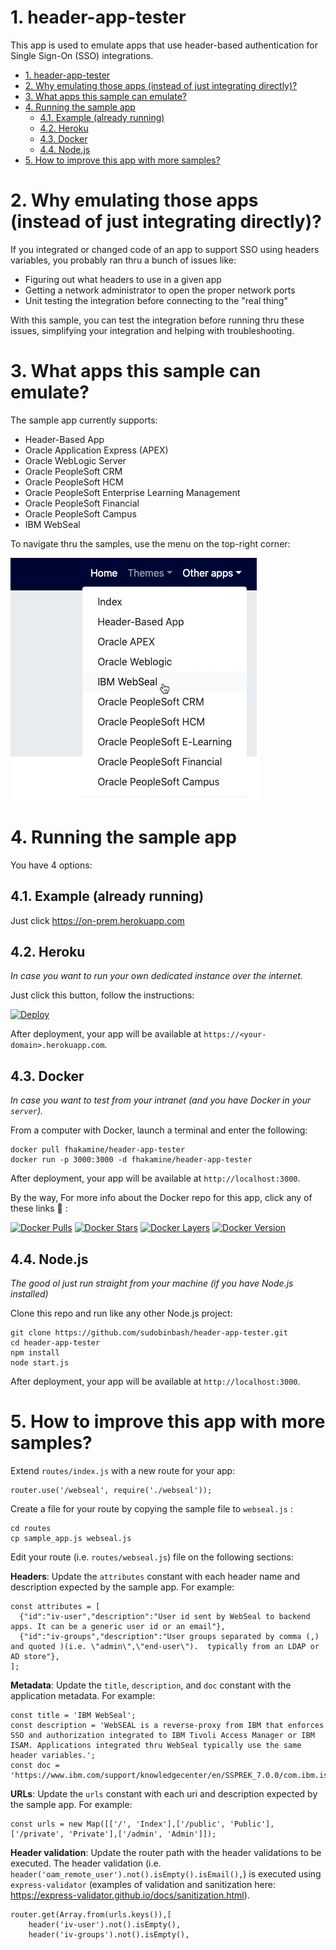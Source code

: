 # 1. header-app-tester

This app is used to emulate apps that use header-based authentication for Single Sign-On (SSO) integrations.


- [1. header-app-tester](#1-header-app-tester)
- [2. Why emulating those apps (instead of just integrating directly)?](#2-why-emulating-those-apps-instead-of-just-integrating-directly)
- [3. What apps this sample can emulate?](#3-what-apps-this-sample-can-emulate)
- [4. Running the sample app](#4-running-the-sample-app)
    - [4.1. Example (already running)](#41-example-already-running)
    - [4.2. Heroku](#42-heroku)
    - [4.3. Docker](#43-docker)
    - [4.4. Node.js](#44-nodejs)
- [5. How to improve this app with more samples?](#5-how-to-improve-this-app-with-more-samples)

# 2. Why emulating those apps (instead of just integrating directly)?

If you integrated or changed code of an app to support SSO using headers variables, you probably ran thru a bunch of issues like:
- Figuring out what headers to use in a given app
- Getting a network administrator to open the proper network ports
- Unit testing the integration before connecting to the "real thing"

With this sample, you can test the integration before running thru these issues, simplifying your integration and helping with troubleshooting.

# 3. What apps this sample can emulate?

The sample app currently supports:

- Header-Based App
- Oracle Application Express (APEX)
- Oracle WebLogic Server
- Oracle PeopleSoft CRM
- Oracle PeopleSoft HCM
- Oracle PeopleSoft Enterprise Learning Management
- Oracle PeopleSoft Financial
- Oracle PeopleSoft Campus
- IBM WebSeal

To navigate thru the samples, use the menu on the top-right corner:

![Menu](public/sample_apps_list.png)

# 4. Running the sample app

You have 4 options:

## 4.1. Example (already running)
Just click https://on-prem.herokuapp.com

## 4.2. Heroku
*In case you want to run your own dedicated instance over the internet.*

Just click this button, follow the instructions:

[![Deploy](https://www.herokucdn.com/deploy/button.svg)](https://heroku.com/deploy)

After deployment, your app will be available at `https://<your-domain>.herokuapp.com`.

## 4.3. Docker 
*In case you want to test from your intranet (and you have Docker in your `server`).*

From a computer with Docker, launch a terminal and enter the following:
```
docker pull fhakamine/header-app-tester
docker run -p 3000:3000 -d fhakamine/header-app-tester
```

After deployment, your app will be available at `http://localhost:3000`.

By the way, For more info about the Docker repo for this app, click any of these links 🙂 : 

[![Docker Pulls](https://img.shields.io/docker/pulls/fhakamine/header-app-tester.svg)](https://hub.docker.com/r/fhakamine/header-app-tester/)
[![Docker Stars](https://img.shields.io/docker/stars/fhakamine/header-app-tester.svg)](https://hub.docker.com/r/fhakamine/header-app-tester/)
[![Docker Layers](https://images.microbadger.com/badges/image/fhakamine/header-app-tester.svg)](https://microbadger.com/images/fhakamine/header-app-tester)
[![Docker Version](https://images.microbadger.com/badges/version/fhakamine/header-app-tester.svg)](https://microbadger.com/images/fhakamine/header-app-tester)


## 4.4. Node.js
*The good ol just run straight from your machine (if you have Node.js installed)*

Clone this repo and run like any other Node.js project:
```
git clone https://github.com/sudobinbash/header-app-tester.git
cd header-app-tester
npm install
node start.js
```

After deployment, your app will be available at `http://localhost:3000`.

# 5. How to improve this app with more samples?

Extend `routes/index.js` with a new route for your app:

```
router.use('/webseal', require('./webseal'));
```

Create a file for your route by copying the sample file to `webseal.js` :

```
cd routes
cp sample_app.js webseal.js
```

Edit your route (i.e. `routes/webseal.js`) file on the following sections:

**Headers**: Update the `attributes` constant with each header name and description expected by the sample app. For example:
```
const attributes = [
  {"id":"iv-user","description":"User id sent by WebSeal to backend apps. It can be a generic user id or an email"},
  {"id":"iv-groups","description":"User groups separated by comma (,) and quoted )(i.e. \"admin\",\"end-user\").  typically from an LDAP or AD store"},
];
```

**Metadata**: Update the `title`, `description`, and `doc` constant with the application metadata. For example:
```
const title = 'IBM WebSeal';
const description = 'WebSEAL is a reverse-proxy from IBM that enforces SSO and authorization integrated to IBM Tivoli Access Manager or IBM ISAM. Applications integrated thru WebSeal typically use the same header variables.';
const doc = 'https://www.ibm.com/support/knowledgecenter/en/SSPREK_7.0.0/com.ibm.isam.doc_80/ameb_webplugin_guide/concept/con_sso_plugin_ws.html';
```

**URLs**: Update the `urls` constant with each uri and description expected by the sample app. For example:
```
const urls = new Map([['/', 'Index'],['/public', 'Public'],['/private', 'Private'],['/admin', 'Admin']]);
```

**Header validation**: Update the router path with the header validations to be executed. The header validation (i.e. `header('oam_remote_user').not().isEmpty().isEmail(),`) is executed using `express-validator` (examples of validation and sanitization here: https://express-validator.github.io/docs/sanitization.html).

```
router.get(Array.from(urls.keys()),[
    header('iv-user').not().isEmpty(),
    header('iv-groups').not().isEmpty(),
```

